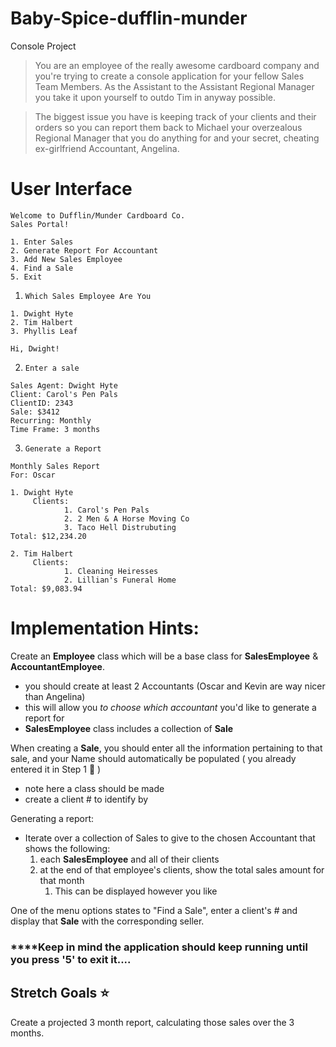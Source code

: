 # Baby-Spice-dufflin-munder
Console Project

> You are an employee of the really awesome cardboard company and you're trying to create a console application for your fellow Sales Team Members. As the Assistant to the Assistant Regional Manager you take it upon yourself to outdo Tim in anyway possible.

> The biggest issue you have is keeping track of your clients and their orders so you can report them back to Michael your overzealous Regional Manager that you do anything for and your secret, cheating ex-girlfriend Accountant, Angelina.

# User Interface

```
Welcome to Dufflin/Munder Cardboard Co. 
Sales Portal!

1. Enter Sales
2. Generate Report For Accountant
3. Add New Sales Employee
4. Find a Sale
5. Exit
```

1.  `Which Sales Employee Are You` 

```
1. Dwight Hyte
2. Tim Halbert
3. Phyllis Leaf
```

```
Hi, Dwight!
```

2.  `Enter a sale`

```
Sales Agent: Dwight Hyte
Client: Carol's Pen Pals
ClientID: 2343
Sale: $3412
Recurring: Monthly
Time Frame: 3 months
```

3.  `Generate a Report`

```
Monthly Sales Report
For: Oscar

1. Dwight Hyte
	 Clients: 
			1. Carol's Pen Pals
			2. 2 Men & A Horse Moving Co
			3. Taco Hell Distrubuting 
Total: $12,234.20

2. Tim Halbert
	 Clients:
			1. Cleaning Heiresses 
			2. Lillian's Funeral Home
Total: $9,083.94
```

# Implementation Hints:

Create an **Employee** class which will be a base class for **SalesEmployee** & **AccountantEmployee**.

- you should create at least 2 Accountants (Oscar and Kevin are way nicer than Angelina)
- this will allow you *to choose which accountant* you'd like to generate a report for
- **SalesEmployee** class includes a collection of **Sale**

When creating a **Sale**, you should enter all the information pertaining to that sale, and your Name should automatically be populated ( you already entered it in Step 1 🤯 )

- note here a class should be made
- create a client # to identify by

Generating a report:

- Iterate over a collection of Sales to give to the chosen Accountant that shows the following:
    1. each **SalesEmployee** and all of their clients
    2. at the end of that employee's clients, show the total sales amount for that month
        1. This can be displayed however you like

One of the menu options states to "Find a Sale", enter a client's # and display that **Sale** with the corresponding seller. 

### ****Keep in mind the application should keep running until you press '5' to exit it....

## Stretch Goals ⭐

Create a projected 3 month report, calculating those sales over the 3 months.
